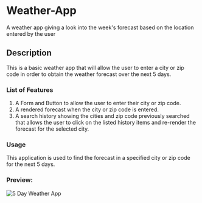 # Weather-App

A weather app giving a look into the week's forecast based on the location entered by the user


## Description

This is a basic weather app that will allow the user to enter a city or zip code in order to obtain the weather forecast over the next 5 days. 

### List of Features 

1. A Form and Button to allow the user to enter their city or zip code.
2. A rendered forecast when the city or zip code is entered.
3. A search history showing the cities and zip code previously searched that allows the user to click on the listed history items and re-render the forecast for the selected city. 


### Usage

This application is used to find the forecast in a specified city or zip code for the next 5 days. 

### Preview:

<img src="./assets/images/weatherapp.png" alt="5 Day Weather App">
